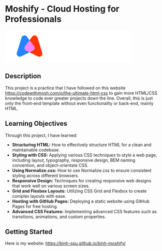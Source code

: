 # Moshify - Cloud Hosting for Professionals

![Moshify Logo](assets/images/logo.svg)

## Description

This project is a practice that I have followed on this website https://codewithmosh.com/p/the-ultimate-html-css to gain more HTML/CSS knowledge
to code ever greater projects down the line. Overall, this is just only the front-end template without even functionality or back-end, mainly HTML.

## Learning Objectives

Through this project, I have learned:

- **Structuring HTML:** How to effectively structure HTML for a clean and maintainable codebase.
- **Styling with CSS:** Applying various CSS techniques to style a web page, including layout, typography, responsive design, BEM naming convention, and object-orientate CSS.
- **Using Normalize.css:** How to use Normalize.css to ensure consistent styling across different browsers.
- **Responsive Design:** Techniques for creating responsive web designs that work well on various screen sizes.
- **Grid and Flexbox Layouts:** Utilizing CSS Grid and Flexbox to create complex layouts with ease.
- **Hosting with GitHub Pages:** Deploying a static website using GitHub Pages for free hosting.
- **Advanced CSS Features:** Implementing advanced CSS features such as transitions, animations, and custom properties.

## Getting Started

Here is my website: https://binh-spu.github.io/binh-moshify/
